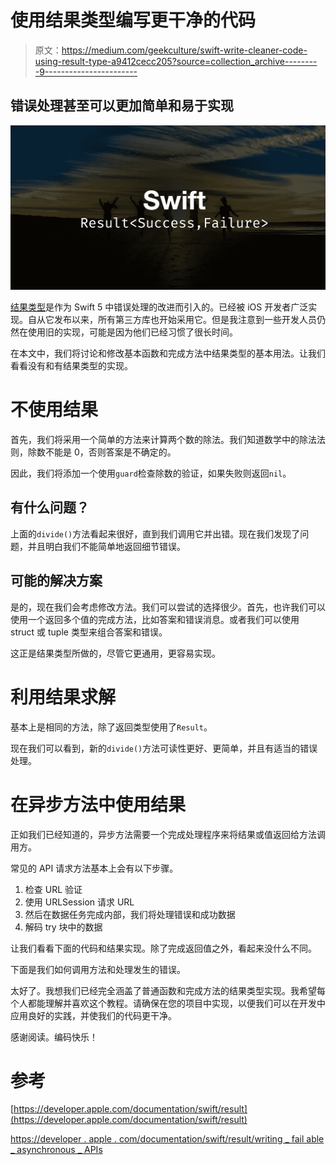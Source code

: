 # 使用结果类型编写更干净的代码

> 原文：<https://medium.com/geekculture/swift-write-cleaner-code-using-result-type-a9412cecc205?source=collection_archive---------9----------------------->

## 错误处理甚至可以更加简单和易于实现

![](img/0b805e21df3cabb1df8db624617349ae.png)

[结果类型](https://developer.apple.com/documentation/swift/result)是作为 Swift 5 中错误处理的改进而引入的。已经被 iOS 开发者广泛实现。自从它发布以来，所有第三方库也开始采用它。但是我注意到一些开发人员仍然在使用旧的实现，可能是因为他们已经习惯了很长时间。

在本文中，我们将讨论和修改基本函数和完成方法中结果类型的基本用法。让我们看看没有和有结果类型的实现。

# **不使用结果**

首先，我们将采用一个简单的方法来计算两个数的除法。我们知道数学中的除法法则，除数不能是 0，否则答案是不确定的。

因此，我们将添加一个使用`guard`检查除数的验证，如果失败则返回`nil`。

## 有什么问题？

上面的`divide()`方法看起来很好，直到我们调用它并出错。现在我们发现了问题，并且明白我们不能简单地返回细节错误。

## 可能的解决方案

是的，现在我们会考虑修改方法。我们可以尝试的选择很少。首先，也许我们可以使用一个返回多个值的完成方法，比如答案和错误消息。或者我们可以使用 struct 或 tuple 类型来组合答案和错误。

这正是结果类型所做的，尽管它更通用，更容易实现。

# 利用结果求解

基本上是相同的方法，除了返回类型使用了`Result`。

现在我们可以看到，新的`divide()`方法可读性更好、更简单，并且有适当的错误处理。

# 在异步方法中使用结果

正如我们已经知道的，异步方法需要一个完成处理程序来将结果或值返回给方法调用方。

常见的 API 请求方法基本上会有以下步骤。

1.  检查 URL 验证
2.  使用 URLSession 请求 URL
3.  然后在数据任务完成内部，我们将处理错误和成功数据
4.  解码 try 块中的数据

让我们看看下面的代码和结果实现。除了完成返回值之外，看起来没什么不同。

下面是我们如何调用方法和处理发生的错误。

太好了。我想我们已经完全涵盖了普通函数和完成方法的结果类型实现。我希望每个人都能理解并喜欢这个教程。请确保在您的项目中实现，以便我们可以在开发中应用良好的实践，并使我们的代码更干净。

感谢阅读。编码快乐！

# 参考

[https://developer.apple.com/documentation/swift/result](https://developer.apple.com/documentation/swift/result)

[https://developer . apple . com/documentation/swift/result/writing _ fail able _ asynchronous _ APIs](https://developer.apple.com/documentation/swift/result/writing_failable_asynchronous_apis)